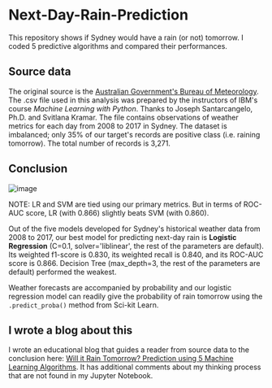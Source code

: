 # Next-Day-Rain-Prediction
This repository shows if Sydney would have a rain (or not) tomorrow. I coded 5 predictive algorithms and compared their performances. 

## Source data
The original source is the [Australian Government's Bureau of Meteorology](http://www.bom.gov.au/climate/dwo/?utm_medium=Exinfluencer&utm_source=Exinfluencer&utm_content=000026UJ&utm_term=10006555&utm_id=NA-SkillsNetwork-Channel-SkillsNetworkCoursesIBMDeveloperSkillsNetworkML0101ENSkillsNetwork20718538-2022-01-01). The .csv file used in this analysis was prepared by the instructors of IBM's course _Machine Learning with Python_. Thanks to Joseph Santarcangelo, Ph.D. and Svitlana Kramar. The file contains observations of weather metrics for each day from 2008 to 2017 in Sydney. The dataset is imbalanced; only 35% of our target's records are positive class (i.e. raining tomorrow). The total number of records is 3,271. 

## Conclusion
![image](https://github.com/marvin-rubia/Next-Day-Rain-Prediction/assets/140475770/159f4e97-f4b8-4f52-87ab-5405866841e5)

NOTE: LR and SVM are tied using our primary metrics. But in terms of ROC-AUC score, LR (with 0.866) slightly beats SVM (with 0.860). 

Out of the five models developed for Sydney's historical weather data from 2008 to 2017, our best model for predicting next-day rain is **Logistic Regression** (C=0.1, solver='liblinear', the rest of the parameters are default). Its weighted f1-score is 0.830, its weighted recall is 0.840, and its ROC-AUC score is 0.866. Decision Tree (max_depth=3, the rest of the parameters are default) performed the weakest. 

Weather forecasts are accompanied by probability and our logistic regression model can readily give the probability of rain tomorrow using the `.predict_proba()` method from Sci-kit Learn. 

## I wrote a blog about this
I wrote an educational blog that guides a reader from source data to the conclusion here: [Will it Rain Tomorrow? Prediction using 5 Machine Learning Algorithms](https://marvinrubia.medium.com/will-it-rain-tomorrow-prediction-using-5-machine-learning-algorithms-4eb069952ce5). It has additional comments about my thinking process that are not found in my Jupyter Notebook.
